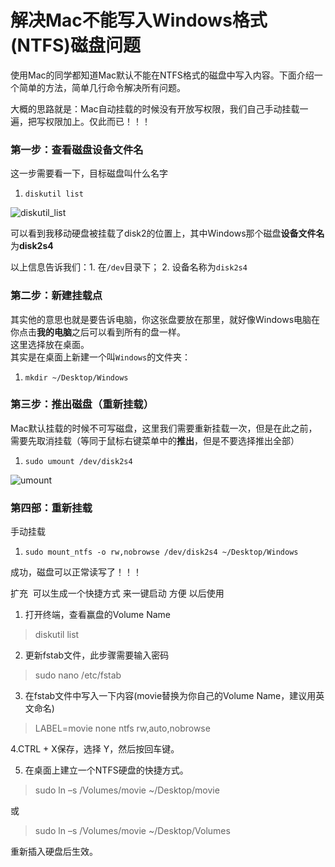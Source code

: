 # 解决Mac不能写入Windows格式(NTFS)磁盘问题

使用Mac的同学都知道Mac默认不能在NTFS格式的磁盘中写入内容。下面介绍一个简单的方法，简单几行命令解决所有问题。

大概的思路就是：Mac自动挂载的时候没有开放写权限，我们自己手动挂载一遍，把写权限加上。仅此而已！！！

### 第一步：查看磁盘设备文件名

这一步需要看一下，目标磁盘叫什么名字

1. `diskutil list`

![diskutil_list](https://static.oschina.net/uploads/img/201807/16133751_Z7DD.png)

可以看到我移动硬盘被挂载了disk2的位置上，其中Windows那个磁盘**设备文件名**为**disk2s4**

以上信息告诉我们：1. 在`/dev`目录下； 2. 设备名称为`disk2s4`

### 第二步：新建挂载点

其实他的意思也就是要告诉电脑，你这张盘要放在那里，就好像Windows电脑在你点击**我的电脑**之后可以看到所有的盘一样。  
这里选择放在桌面。  
其实是在桌面上新建一个叫`Windows`的文件夹：

1. `mkdir ~/Desktop/Windows`

### 第三步：推出磁盘（重新挂载）

Mac默认挂载的时候不可写磁盘，这里我们需要重新挂载一次，但是在此之前，需要先取消挂载（等同于鼠标右键菜单中的**推出**，但是不要选择推出全部）

1. `sudo umount /dev/disk2s4`

![umount](https://static.oschina.net/uploads/img/201807/16133756_WLn0.png)

### 第四部：重新挂载

手动挂载

1. `sudo mount_ntfs -o rw,nobrowse /dev/disk2s4 ~/Desktop/Windows`

成功，磁盘可以正常读写了！！！

扩充  可以生成一个快捷方式 来一键启动 方便 以后使用

1. 打开终端，查看赢盘的Volume Name

> diskutil list

2. 更新fstab文件，此步骤需要输入密码

> sudo nano /etc/fstab

3. 在fstab文件中写入一下内容(movie替换为你自己的Volume Name，建议用英文命名)

> LABEL=movie none ntfs rw,auto,nobrowse

4.CTRL + X保存，选择 Y，然后按回车键。

5. 在桌面上建立一个NTFS硬盘的快捷方式。

> sudo ln –s /Volumes/movie ~/Desktop/movie

或

> sudo ln –s /Volumes/movie ~/Desktop/Volumes

重新插入硬盘后生效。

